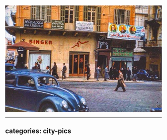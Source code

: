 ![beirut1](https://raw.githubusercontent.com/muneer78/muneer78.github.io/master/images/beirut.png)



---
categories: city-pics
---

